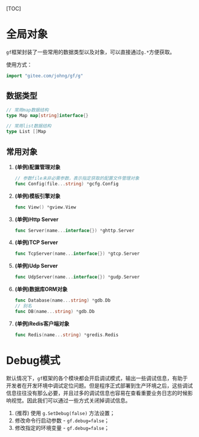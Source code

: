 
[TOC]


# 全局对象

`gf`框架封装了一些常用的数据类型以及对象，可以直接通过```g.*```方便获取。

使用方式：
```go
import "gitee.com/johng/gf/g"
```

## 数据类型
```go
// 常用map数据结构
type Map map[string]interface{}

// 常用list数据结构
type List []Map
```

## 常用对象

1. **(单例)配置管理对象**
	```go
    // 参数file未非必需参数，表示指定获取的配置文件管理对象
    func Config(file...string) *gcfg.Config
    ```
3. **(单例)模板引擎对象**
	```go
    func View() *gview.View
    ```
5. **(单例)Http Server**
	```go
    func Server(name...interface{}) *ghttp.Server
    ```
7. **(单例)TCP Server**
	```go
    func TcpServer(name...interface{}) *gtcp.Server
    ```
9. **(单例)Udp Server**
	```go
    func UdpServer(name...interface{}) *gudp.Server
    ```
11. **(单例)数据库ORM对象**
	```go
    func Database(name...string) *gdb.Db
    // 别名
    func DB(name...string) *gdb.Db
    ```
13. **(单例)Redis客户端对象**
	```go
    func Redis(name...string) *gredis.Redis
    ```


# Debug模式

默认情况下，`gf`框架的各个模块都会开启调试模式，输出一些调试信息，有助于开发者在开发环境中调试定位问题。但是程序正式部署到生产环境之后，这些调试信息往往没有那么必要，并且过多的调试信息也容易在查看重要业务日志的时候影响视觉。因此我们可以通过一些方式关闭掉调试信息。

1. (推荐) 使用 `g.SetDebug(false)` 方法设置；
2. 修改命令行启动参数 - ```gf.debug=false```；
3. 修改指定的环境变量 - ```gf.debug=false```；


